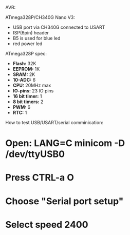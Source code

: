 AVR:

ATmega328P/CH340G Nano V3:
  
  * USB port via CH340G connected to USART
  * ISP(6pin) header 
  * B5 is used for blue led
  * red power led
  
ATmega328P spec:

  * **Flash:** 32K
  * **EEPROM:** 1K
  * **SRAM:** 2K
  * **10-ADC:** 6
  * **CPU:** 20MHz max
  * **IO-pins:** 23 IO pins
  * **16 bit timer:** 1
  * **8 bit timers:** 2
  * **PWM:** 6
  * **RTC:** 1

How to test USB/USART/serial comminication:

  # Open: LANG=C minicom -D /dev/ttyUSB0
  # Press CTRL-a O
  # Choose "Serial port setup"
  # Select speed 2400
